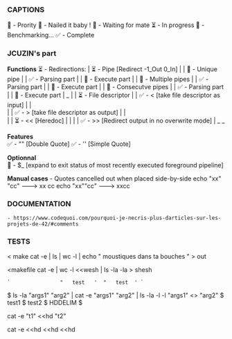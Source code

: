 
### CAPTIONS

🎯	 -	 Prority
🗿	 -	 Nailed it baby !
🚧	 -	 Waiting for mate
⏳	-	In progress
🧪	 - 	 Benchmarking...
✅	-	Complete

### JCUZIN's part
**Functions**
	⏳ - Redirections:
	|	⏳ - Pipe 					[Redirect -1_Out 0_In]
	|	| 🧪 - Unique pipe
	|	| 		✅ -  Parsing part
	|	| 		🧪 -  Execute part
	|	| 🧪 - Multiple pipes
	|	| 		✅ -  Parsing part
	|	| 		🧪 -  Execute part
	|	| 🧪 - Consecutve pipes
	|	| 		✅ -  Parsing part
	|	|		🧪 -  Execute part
	|	\_
	|
	|	⏳ - File descriptor
	|	|	✅ - <			[take file descriptor as input]
	|	|					 
	|	|	✅ - >			[take file descriptor as output]
	|	|						
	|	|	⏳ - <<			[Heredoc]
	|	|
	|	|	✅ - >>			[Redirect output in no overwrite mode]
	|	\_
	\_  

**Features**	
		✅ - ""							[Double Quote]
		✅ - ''							[Simple Quote]

**Optionnal**	
		🚧 - $_							 [expand to exit status of most recently executed foreground pipeline]

**Manual cases**
	- Quotes cancelled out when placed side-by-side
			echo "xx"    "cc" ---> xx cc
			echo "xx""cc" ---> xxcc

### DOCUMENTATION

	- https://www.codequoi.com/pourquoi-je-necris-plus-darticles-sur-les-projets-de-42/#comments

### TESTS

< make cat -e | ls | wc -l | echo "     moustiques dans   ta   bouches   " > out

<makefile cat -e | wc -l <<wesh | ls -la -la > shesh

	`                "   test   '  "   test  ' `

$ ls -la "args1" "arg2" | cat -e "args1" "arg2" | ls -la -l -l "args1" <<HDDELIM >> "arg2"
$ test1
$ test2
$ HDDELIM
$

cat -e "t1" <<hd "t2"

cat -e <<hd <<hd <<hd